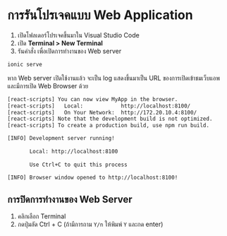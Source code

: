 
# การรันโปรเจคแบบ Web Application

1. เปิดโฟลเดอร์โปรเจคขึ้นมาใน Visual Studio Code
2. เปิด **Terminal > New Terminal**
3. รันคำสั่ง เพื่อเปิดการทำงานของ Web server

```bash
ionic serve
```

หาก Web server เปิดใช้งานแล้ว จะเป็น log แสดงขึ้นมาเป็น URL ของการเปิดเข้าชมเว็บแอพ และมีการเปิด Web Browser ด้วย

```bash
[react-scripts] You can now view MyApp in the browser.
[react-scripts]   Local:            http://localhost:8100/
[react-scripts]   On Your Network:  http://172.20.10.4:8100/
[react-scripts] Note that the development build is not optimized.
[react-scripts] To create a production build, use npm run build.

[INFO] Development server running!
       
       Local: http://localhost:8100
       
       Use Ctrl+C to quit this process

[INFO] Browser window opened to http://localhost:8100!
```

## การปิดการทำงานของ Web Server

1. คลิกเลือก Terminal 
2. กดปุ่มลัด Ctrl + C (ถ้ามีการถาม `Y/n` ให้พิมพ์ `Y` และกด enter)